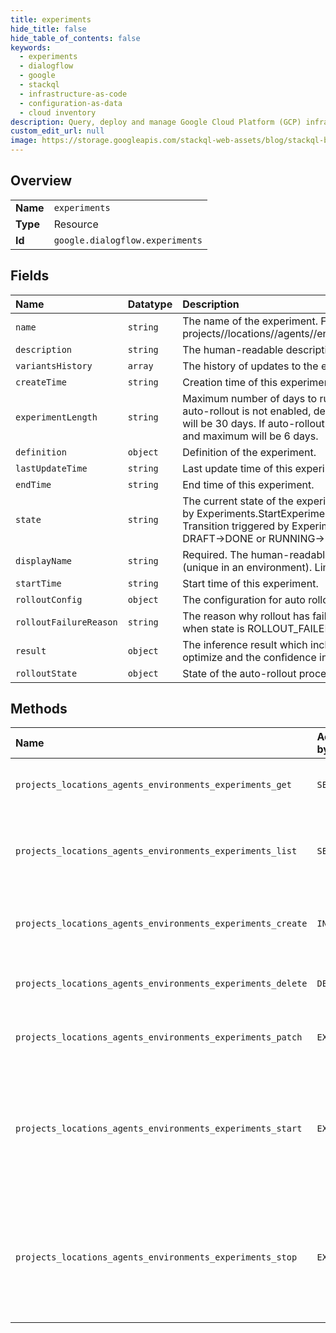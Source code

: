 ```yaml
---
title: experiments
hide_title: false
hide_table_of_contents: false
keywords:
  - experiments
  - dialogflow
  - google    
  - stackql
  - infrastructure-as-code
  - configuration-as-data
  - cloud inventory
description: Query, deploy and manage Google Cloud Platform (GCP) infrastructure and resources using SQL
custom_edit_url: null
image: https://storage.googleapis.com/stackql-web-assets/blog/stackql-blog-post-featured-image.png
---
```

  
    

## Overview
<table><tbody>
<tr><td><b>Name</b></td><td><code>experiments</code></td></tr>
<tr><td><b>Type</b></td><td>Resource</td></tr>
<tr><td><b>Id</b></td><td><code>google.dialogflow.experiments</code></td></tr>
</tbody></table>

## Fields
| Name | Datatype | Description |
|:-----|:---------|:------------|
| `name` | `string` | The name of the experiment. Format: projects//locations//agents//environments//experiments/.. |
| `description` | `string` | The human-readable description of the experiment. |
| `variantsHistory` | `array` | The history of updates to the experiment variants. |
| `createTime` | `string` | Creation time of this experiment. |
| `experimentLength` | `string` | Maximum number of days to run the experiment/rollout. If auto-rollout is not enabled, default value and maximum will be 30 days. If auto-rollout is enabled, default value and maximum will be 6 days. |
| `definition` | `object` | Definition of the experiment. |
| `lastUpdateTime` | `string` | Last update time of this experiment. |
| `endTime` | `string` | End time of this experiment. |
| `state` | `string` | The current state of the experiment. Transition triggered by Experiments.StartExperiment: DRAFT-&gt;RUNNING. Transition triggered by Experiments.CancelExperiment: DRAFT-&gt;DONE or RUNNING-&gt;DONE. |
| `displayName` | `string` | Required. The human-readable name of the experiment (unique in an environment). Limit of 64 characters. |
| `startTime` | `string` | Start time of this experiment. |
| `rolloutConfig` | `object` | The configuration for auto rollout. |
| `rolloutFailureReason` | `string` | The reason why rollout has failed. Should only be set when state is ROLLOUT_FAILED. |
| `result` | `object` | The inference result which includes an objective metric to optimize and the confidence interval. |
| `rolloutState` | `object` | State of the auto-rollout process. |
## Methods
| Name | Accessible by | Required Params | Description |
|:-----|:--------------|:----------------|:------------|
| `projects_locations_agents_environments_experiments_get` | `SELECT` | `agentsId, environmentsId, experimentsId, locationsId, projectsId` | Retrieves the specified Experiment. |
| `projects_locations_agents_environments_experiments_list` | `SELECT` | `agentsId, environmentsId, locationsId, projectsId` | Returns the list of all experiments in the specified Environment. |
| `projects_locations_agents_environments_experiments_create` | `INSERT` | `agentsId, environmentsId, locationsId, projectsId` | Creates an Experiment in the specified Environment. |
| `projects_locations_agents_environments_experiments_delete` | `DELETE` | `agentsId, environmentsId, experimentsId, locationsId, projectsId` | Deletes the specified Experiment. |
| `projects_locations_agents_environments_experiments_patch` | `EXEC` | `agentsId, environmentsId, experimentsId, locationsId, projectsId` | Updates the specified Experiment. |
| `projects_locations_agents_environments_experiments_start` | `EXEC` | `agentsId, environmentsId, experimentsId, locationsId, projectsId` | Starts the specified Experiment. This rpc only changes the state of experiment from PENDING to RUNNING. |
| `projects_locations_agents_environments_experiments_stop` | `EXEC` | `agentsId, environmentsId, experimentsId, locationsId, projectsId` | Stops the specified Experiment. This rpc only changes the state of experiment from RUNNING to DONE. |
